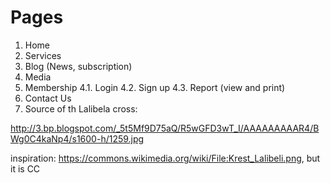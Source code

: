 # Pages

1. Home
2. Services 
3. Blog (News, subscription) 
4. Media
5. Membership 
    4.1. Login
    4.2. Sign up
    4.3. Report (view and print)
6. Contact Us
7. Source of th Lalibela cross: 

http://3.bp.blogspot.com/_5t5Mf9D75aQ/R5wGFD3wT_I/AAAAAAAAAR4/BWg0C4kaNp4/s1600-h/1259.jpg

inspiration: https://commons.wikimedia.org/wiki/File:Krest_Lalibeli.png, but it is CC

